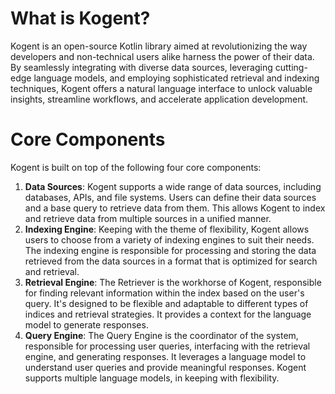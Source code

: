 # What is Kogent?
Kogent is an open-source Kotlin library aimed at revolutionizing the way developers and non-technical 
users alike harness the power of their data. By seamlessly integrating with diverse data sources, leveraging 
cutting-edge language models, and employing sophisticated retrieval and indexing techniques, Kogent offers a natural 
language interface to unlock valuable insights, streamline workflows, and accelerate application development.

# Core Components
Kogent is built on top of the following four core components:
1. **Data Sources**: Kogent supports a wide range of data sources, including databases, APIs, and file systems. 
   Users can define their data sources and a base query to retrieve data from them. This allows Kogent to index and 
    retrieve data from multiple sources in a unified manner.
2. **Indexing Engine**: Keeping with the theme of flexibility, Kogent allows users to choose from a variety of 
   indexing engines to suit their needs. The indexing engine is responsible for processing and storing the data 
   retrieved from the data sources in a format that is optimized for search and retrieval.
3. **Retrieval Engine**: The Retriever is the workhorse of Kogent, responsible for finding relevant information within 
   the index based on the user's query. It's designed to be flexible and adaptable to different types of indices and 
   retrieval strategies. It provides a context for the language model to generate responses.
4. **Query Engine**: The Query Engine is the coordinator of the system, responsible for processing user queries, 
   interfacing with the retrieval engine, and generating responses. It leverages a language model to understand 
   user queries and provide meaningful responses. Kogent supports multiple language models, in keeping with flexibility. 

